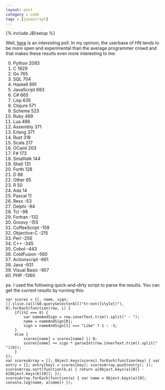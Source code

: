 ```yaml
---
layout: post
category : code
tags : [javascript]
---
```

{% include JB/setup %}

Well, [here](https://news.ycombinator.com/item?id=6527104) is an interesting poll.
In my opinion, the userbase of HN tends to be more open and experimental than the average programmer crowd and
that makes these results even more interesting to me:

0. Python 2093
1. C 1629
2. Go 765
3. SQL 704
4. Haskell 691
5. JavaScript 683
6. C# 665
7. Lisp 635
8. Clojure 571
9. Scheme 523
10. Ruby 489
11. Lua 486
12. Assembly 371
13. Erlang 371
14. Rust 318
15. Scala 217
16. OCaml 203
17. F# 173
18. Smalltalk 144
19. Shell 131
20. Forth 128
21. D 88
22. Other 65
23. R 50
24. Ada 14
25. Pascal 11
26. Rexx -53
27. Delphi -94
28. Tcl -98
29. Fortran -132
30. Groovy -155
31. CoffeeScript -159
32. Objective-C -215
33. Perl -256
34. C++ -345
35. Cobol -443
36. ColdFusion -560
37. Actionscript -661
38. Java -931
39. Visual Basic -957
40. PHP -1360

ps. I used the following quick-and-dirty script to parse the results. You can get the current results by running this:

    var scores = {}, name, sign;
    [].slice.call($0.querySelectorAll("tr:not([style])"), 0).forEach(function(row, i) {
        if(i%2 === 0) {
            var nameAndSign = row.innerText.trim().split(" - ");
            name = nameAndSign[0];
            sign = nameAndSign[1] === "Like" ? 1 : -1;
        }
        else {
            scores[name] = scores[name] || 0;
            scores[name] += sign * parseInt(row.innerText.trim().split(" ")[0]);
        }
    });
    var scoresArray = []; Object.keys(scores).forEach(function(key) { var entry = {}; entry[key] = scores[key]; scoresArray.push(entry); });
    scoresArray.sort(function(b,a) { return a[Object.keys(a)[0]] - b[Object.keys(b)[0]]; });
    scoresArray.forEach(function(a) { var name = Object.keys(a)[0]; console.log(name, a[name]) });
